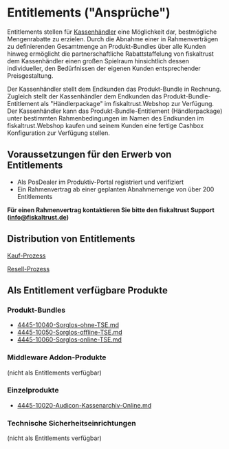 # Entitlements ("Ansprüche")

Entitlements stellen für [Kassenhändler]( [Kassenhaendler.md](..\..\..\angebote-nach-kundensegment\Kassenhaendler.md) ) eine Möglichkeit dar, bestmögliche Mengenrabatte zu erzielen. Durch die Abnahme einer in Rahmenverträgen zu definierenden Gesamtmenge an Produkt-Bundles über alle Kunden hinweg ermöglicht die partnerschaftliche Rabattstaffelung von fiskaltrust dem Kassenhändler einen großen Spielraum hinsichtlich dessen individueller, den Bedürfnissen der eigenen Kunden entsprechender Preisgestaltung.

Der Kassenhändler stellt dem Endkunden das Produkt-Bundle in Rechnung. Zugleich stellt der Kassenhändler dem Endkunden das  Produkt-Bundle-Entitlement als "Händlerpackage" im fiskaltrust.Webshop zur Verfügung. Der Kassenhändler kann das Produkt-Bundle-Entitlement (Händlerpackage) unter bestimmten Rahmenbedingungen im Namen des Endkunden im fiskaltrust.Webshop kaufen und seinem Kunden eine fertige Cashbox Konfiguration zur Verfügung stellen.

## Voraussetzungen für den Erwerb von Entitlements

- Als PosDealer im Produktiv-Portal registriert und verifiziert
- Ein Rahmenvertrag ab einer geplanten Abnahmemenge von über 200 Entitlements

**Für einen Rahmenvertrag kontaktieren Sie bitte den fiskaltrust Support (info@fiskaltrust.de)**

## Distribution von Entitlements

[Kauf-Prozess](purchase.md)

[Resell-Prozess]( [rollout.md](rollout.md) )

## Als Entitlement verfügbare Produkte

### Produkt-Bundles

-  [4445-10040-Sorglos-ohne-TSE.md](..\..\..\produkt-bundles\4445-10040-Sorglos-ohne-TSE.md) 
-  [4445-10050-Sorglos-offline-TSE.md](..\..\..\produkt-bundles\4445-10050-Sorglos-offline-TSE.md) 
-  [4445-10060-Sorglos-online-TSE.md](..\..\..\produkt-bundles\4445-10060-Sorglos-online-TSE.md) 

### Middleware Addon-Produkte

(nicht als Entitlements verfügbar)

### Einzelprodukte

-  [4445-10020-Audicon-Kassenarchiv-Online.md](..\..\..\revisionssichere-daten-as-a-service\produkte\4445-10020-Audicon-Kassenarchiv-Online.md) 

### Technische Sicherheitseinrichtungen

(nicht als Entitlements verfügbar)